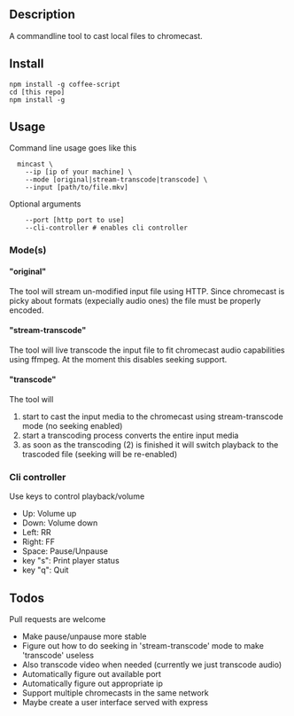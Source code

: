 Description
-----------

A commandline tool to cast local files to chromecast.


Install
-------

    npm install -g coffee-script
    cd [this repo]
    npm install -g


Usage
-----

Command line usage goes like this

      mincast \
        --ip [ip of your machine] \
        --mode [original|stream-transcode|transcode] \
        --input [path/to/file.mkv]

Optional arguments

        --port [http port to use]
        --cli-controller # enables cli controller


### Mode(s)


#### "original"

The tool will stream un-modified input file using HTTP. Since chromecast is
picky about formats (expecially audio ones) the file must be properly encoded.

#### "stream-transcode"

The tool will live transcode the input file to fit chromecast audio capabilities
using ffmpeg. At the moment this disables seeking support.

#### "transcode"

The tool will

1. start to cast the input media to the chromecast using stream-transcode mode
   (no seeking enabled)
2. start a transcoding process converts the entire input media
3. as soon as the transcoding (2) is finished it will switch playback to the
   trascoded file (seeking will be re-enabled)


### Cli controller

Use keys to control playback/volume

- Up: Volume up
- Down: Volume down
- Left: RR
- Right: FF
- Space: Pause/Unpause
- key "s": Print player status
- key "q": Quit


Todos
-----

Pull requests are welcome

- Make pause/unpause more stable
- Figure out how to do seeking in 'stream-transcode' mode to make 'transcode'
  useless
- Also transcode video when needed (currently we just transcode audio)
- Automatically figure out available port
- Automatically figure out appropriate ip
- Support multiple chromecasts in the same network
- Maybe create a user interface served with express 
